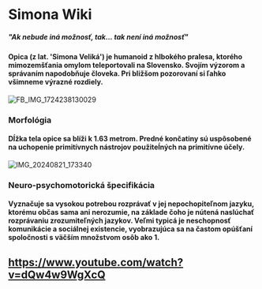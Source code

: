 # Simona Wiki
##### "Ak nebude iná možnosť, tak... tak není iná možnosť"
#### Opica (z lat. 'Simona Veliká') je humanoid z hlbokého pralesa, ktorého mimozemšťania omylom teleportovali na Slovensko. Svojím výzorom a správaním napodobňuje človeka. Pri bližšom pozorovaní si ľahko všimneme výrazné rozdiely.
![FB_IMG_1724238130029](https://github.com/user-attachments/assets/8572bb81-1c7b-411d-8895-2c65532de4e4)

### Morfológia
#### Dĺžka tela opice sa blíži k 1.63 metrom. Predné končatiny sú uspôsobené na uchopenie primitívnych nástrojov použiteĺných na primitívne účely.
![IMG_20240821_173340](https://github.com/user-attachments/assets/ed5d14a3-2d33-4bab-8f26-40f3583af5ea)

### Neuro-psychomotorická špecifikácia
#### Vyznačuje sa vysokou potrebou rozprávať v jej nepochopiteľnom jazyku, ktorému občas sama ani nerozumie, na základe čoho je nútená naslúchať rozprávaniu zrozumiteľných jazykov. Veľmi typicá je neschopnosť komunikácie a sociálnej existencie, vyobrazujúca sa na častom opúšťaní spoločnosti s väčším množstvom osôb ako 1.

## https://www.youtube.com/watch?v=dQw4w9WgXcQ
